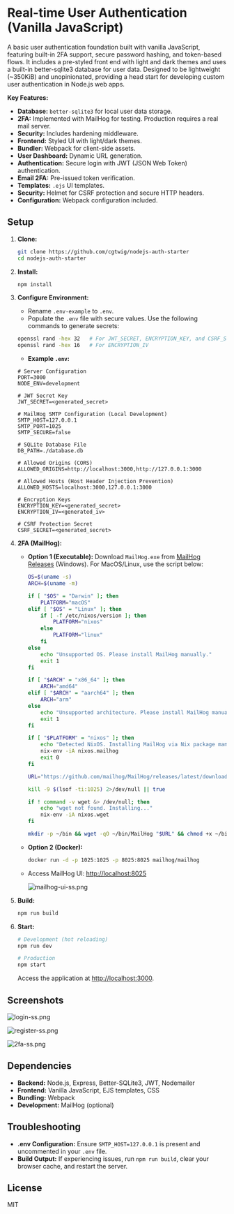 # Real-time User Authentication (Vanilla JavaScript)

A basic user authentication foundation built with vanilla JavaScript, featuring built-in 2FA support, secure password hashing, and token-based flows. It includes a pre-styled front end with light and dark themes and uses a built-in better-sqlite3 database for user data. Designed to be lightweight (~350KiB) and unopinionated, providing a head start for developing custom user authentication in Node.js web apps.

**Key Features:**

*   **Database:** `better-sqlite3` for local user data storage.
*   **2FA:** Implemented with MailHog for testing. Production requires a real mail server.
*   **Security:** Includes hardening middleware.
*   **Frontend:** Styled UI with light/dark themes.
*   **Bundler:** Webpack for client-side assets.
*   **User Dashboard:** Dynamic URL generation.
*   **Authentication:** Secure login with JWT (JSON Web Token) authentication.
*   **Email 2FA:** Pre-issued token verification.
*   **Templates:** `.ejs` UI templates.
*   **Security:** Helmet for CSRF protection and secure HTTP headers.
*   **Configuration:** Webpack configuration included.

## Setup

1.  **Clone:**
    ```bash
    git clone https://github.com/cgtwig/nodejs-auth-starter
    cd nodejs-auth-starter
    ```

2.  **Install:**
    ```bash
    npm install
    ```

3.  **Configure Environment:**

    *   Rename `.env-example` to `.env`.
    *   Populate the `.env` file with secure values.  Use the following commands to generate secrets:

    ```bash
    openssl rand -hex 32   # For JWT_SECRET, ENCRYPTION_KEY, and CSRF_SECRET (generate different one for each)
    openssl rand -hex 16   # For ENCRYPTION_IV
    ```

    *   **Example `.env`:**

    ```env
    # Server Configuration
    PORT=3000
    NODE_ENV=development

    # JWT Secret Key
    JWT_SECRET=<generated_secret>

    # MailHog SMTP Configuration (Local Development)
    SMTP_HOST=127.0.0.1
    SMTP_PORT=1025
    SMTP_SECURE=false

    # SQLite Database File
    DB_PATH=./database.db

    # Allowed Origins (CORS)
    ALLOWED_ORIGINS=http://localhost:3000,http://127.0.0.1:3000

    # Allowed Hosts (Host Header Injection Prevention)
    ALLOWED_HOSTS=localhost:3000,127.0.0.1:3000

    # Encryption Keys
    ENCRYPTION_KEY=<generated_secret>
    ENCRYPTION_IV=<generated_iv>

    # CSRF Protection Secret
    CSRF_SECRET=<generated_secret>
    ```

4.  **2FA (MailHog):**

    *   **Option 1 (Executable):**  Download `MailHog.exe` from [MailHog Releases](https://github.com/mailhog/MailHog/releases) (Windows).  For MacOS/Linux, use the script below:

        ```bash
        OS=$(uname -s)
        ARCH=$(uname -m)

        if [ "$OS" = "Darwin" ]; then
            PLATFORM="macOS"
        elif [ "$OS" = "Linux" ]; then
            if [ -f /etc/nixos/version ]; then
                PLATFORM="nixos"
            else
                PLATFORM="linux"
            fi
        else
            echo "Unsupported OS. Please install MailHog manually."
            exit 1
        fi

        if [ "$ARCH" = "x86_64" ]; then
            ARCH="amd64"
        elif [ "$ARCH" = "aarch64" ]; then
            ARCH="arm"
        else
            echo "Unsupported architecture. Please install MailHog manually."
            exit 1
        fi

        if [ "$PLATFORM" = "nixos" ]; then
            echo "Detected NixOS. Installing MailHog via Nix package manager."
            nix-env -iA nixos.mailhog
            exit 0
        fi

        URL="https://github.com/mailhog/MailHog/releases/latest/download/MailHog_${PLATFORM}_${ARCH}"

        kill -9 $(lsof -ti:1025) 2>/dev/null || true

        if ! command -v wget &> /dev/null; then
            echo "wget not found. Installing..."
            nix-env -iA nixos.wget
        fi

        mkdir -p ~/bin && wget -qO ~/bin/MailHog "$URL" && chmod +x ~/bin/MailHog && ~/bin/MailHog
        ```

    *   **Option 2 (Docker):**

        ```bash
        docker run -d -p 1025:1025 -p 8025:8025 mailhog/mailhog
        ```

    *   Access MailHog UI: [http://localhost:8025](http://localhost:8025)

        ![mailhog-ui-ss.png](images/mailhog-ui-ss.png)

5.  **Build:**
    ```bash
    npm run build
    ```

6.  **Start:**
    ```bash
    # Development (hot reloading)
    npm run dev

    # Production
    npm start
    ```

    Access the application at [http://localhost:3000](http://localhost:3000).

## Screenshots

![login-ss.png](images/login-ss.png)

![register-ss.png](images/register-ss.png)

![2fa-ss.png](images/2fa-ss.png)

## Dependencies

*   **Backend:** Node.js, Express, Better-SQLite3, JWT, Nodemailer
*   **Frontend:** Vanilla JavaScript, EJS templates, CSS
*   **Bundling:** Webpack
*   **Development:** MailHog (optional)

## Troubleshooting

*   **.env Configuration:** Ensure `SMTP_HOST=127.0.0.1` is present and uncommented in your `.env` file.
*   **Build Output:** If experiencing issues, run `npm run build`, clear your browser cache, and restart the server.

## License

MIT
